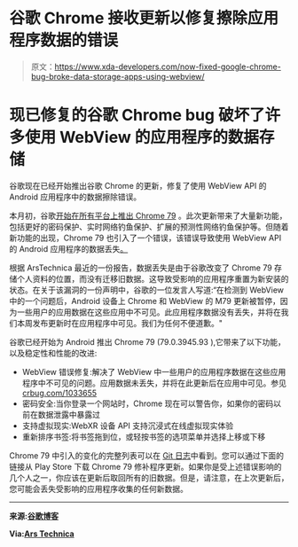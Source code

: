 # 谷歌 Chrome 接收更新以修复擦除应用程序数据的错误

> 原文：<https://www.xda-developers.com/now-fixed-google-chrome-bug-broke-data-storage-apps-using-webview/>

# 现已修复的谷歌 Chrome bug 破坏了许多使用 WebView 的应用程序的数据存储

谷歌现在已经开始推出谷歌 Chrome 的更新，修复了使用 WebView API 的 Android 应用程序中的数据擦除错误。

本月初，谷歌[开始在所有平台上推出 Chrome 79](https://www.xda-developers.com/google-chrome-79-password-phishing-protection/) 。此次更新带来了大量新功能，包括更好的密码保护、实时网络钓鱼保护、扩展的预测性网络钓鱼保护等。但随着新功能的出现，Chrome 79 也引入了一个错误，该错误导致使用 WebView API 的 Android 应用程序的数据丢失[。](https://bugs.chromium.org/p/chromium/issues/detail?id=1033655)

根据 ArsTechnica 最近的一份报告，数据丢失是由于谷歌改变了 Chrome 79 存储个人资料的位置，而没有迁移旧数据。这导致受影响的应用程序重置为新安装的状态。在关于该漏洞的一份声明中，谷歌的一位发言人写道:“在检测到 WebView 中的一个问题后，Android 设备上 Chrome 和 WebView 的 M79 更新被暂停，因为一些用户的应用数据在这些应用中不可见。此应用程序数据没有丢失，并将在我们本周发布更新时在应用程序中可见。我们为任何不便道歉。"

谷歌已经开始为 Android 推出 Chrome 79 (79.0.3945.93 ),它带来了以下功能，以及稳定性和性能的改进:

*   WebView 错误修复:解决了 WebView 中一些用户的应用程序数据在这些应用程序中不可见的问题。应用数据未丢失，并将在此更新后在应用中可见。参见[crbug.com/1033655](http://crbug.com/1033655)
*   密码安全:当你登录一个网站时，Chrome 现在可以警告你，如果你的密码以前在数据泄露中暴露过
*   支持虚拟现实:WebXR 设备 API 支持沉浸式在线虚拟现实体验
*   重新排序书签:将书签拖到位，或轻按书签的选项菜单并选择上移或下移

Chrome 79 中引入的变化的完整列表可以在 [Git 日志](https://chromium.googlesource.com/chromium/src/+log/79.0.3945.79..79.0.3945.93?pretty=fuller&n=10000)中看到。您可以通过下面的链接从 Play Store 下载 Chrome 79 修补程序更新。如果你是受上述错误影响的几个人之一，你应该在更新后取回所有的旧数据。但是，请注意，在上次更新后，您可能会丢失受影响的应用程序收集的任何新数据。

* * *

**来源:[谷歌博客](https://chromereleases.googleblog.com/2019/12/chrome-for-android-update_17.html)**

**Via:[Ars Technica](https://arstechnica.com/gadgets/2019/12/chromes-data-disaster-browser-update-wipes-out-android-app-data/)**